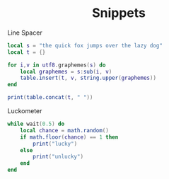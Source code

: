 <h1 align="center">Snippets</h1>

<p>Line Spacer</p>

```lua
local s = "the quick fox jumps over the lazy dog"
local t = {}

for i,v in utf8.graphemes(s) do 
	local graphemes = s:sub(i, v) 
	table.insert(t, v, string.upper(graphemes))
end

print(table.concat(t, " "))
```

<p>Luckometer</p>

```lua
while wait(0.5) do
	local chance = math.random()
	if math.floor(chance) == 1 then
		print("lucky")
	else
		print("unlucky")
	end
end
```
